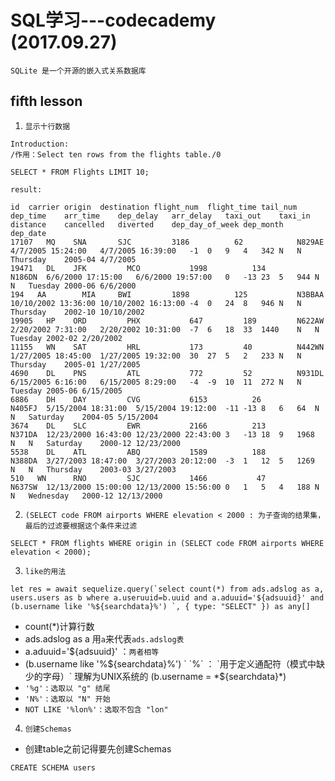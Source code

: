 # SQL学习---codecademy (2017.09.27)
`SQLite 是一个开源的嵌入式关系数据库`
## fifth lesson

1. `显示十行数据`
```
Introduction:
/作用：Select ten rows from the flights table./0

SELECT * FROM Flights LIMIT 10;

result:

id	carrier	origin	destination	flight_num	flight_time	tail_num	dep_time	arr_time	dep_delay	arr_delay	taxi_out	taxi_in	distance	cancelled	diverted	dep_day_of_week	dep_month	dep_date
17107	MQ	  SNA     	SJC	        3186	      62	        N829AE	4/7/2005 15:24:00	4/7/2005 16:39:00	-1	0	9	4	342	N	N	Thursday	2005-04	4/7/2005
19471	DL	  JFK	      MCO	        1998	      134	        N186DN	6/6/2000 17:15:00	6/6/2000 19:57:00	0	-13	23	5	944	N	N	Tuesday	2000-06	6/6/2000
194	  AA	    MIA	    BWI	        1898	      125	        N3BBAA	10/10/2002 13:36:00	10/10/2002 16:13:00	-4	0	24	8	946	N	N	Thursday	2002-10	10/10/2002
19905	HP	  ORD	      PHX	        647	        189	        N622AW	2/20/2002 7:31:00	2/20/2002 10:31:00	-7	6	18	33	1440	N	N	Tuesday	2002-02	2/20/2002
11155	WN	  SAT	      HRL	        173	        40	        N442WN	1/27/2005 18:45:00	1/27/2005 19:32:00	30	27	5	2	233	N	N	Thursday	2005-01	1/27/2005
4690	DL	  PNS	      ATL	        772	        52	        N931DL	6/15/2005 6:16:00	6/15/2005 8:29:00	-4	-9	10	11	272	N	N	Tuesday	2005-06	6/15/2005
6886	DH	  DAY	      CVG       	6153	      26	        N405FJ	5/15/2004 18:31:00	5/15/2004 19:12:00	-11	-13	8	6	64	N	N	Saturday	2004-05	5/15/2004
3674	DL	  SLC	      EWR	        2166	      213	        N371DA	12/23/2000 16:43:00	12/23/2000 22:43:00	3	-13	18	9	1968	N	N	Saturday	2000-12	12/23/2000
5538	DL	  ATL	      ABQ	        1589	      188	        N388DA	3/27/2003 18:47:00	3/27/2003 20:12:00	-3	1	12	5	1269	N	N	Thursday	2003-03	3/27/2003
510	  WN	  RNO	      SJC	        1466	       47	        N637SW	12/13/2000 15:00:00	12/13/2000 15:56:00	0	1	5	4	188	N	N	Wednesday	2000-12	12/13/2000
```
2. `(SELECT code FROM airports WHERE elevation < 2000 : 为子查询的结果集，最后的过滤要根据这个条件来过滤`
```
SELECT * FROM flights WHERE origin in (SELECT code FROM airports WHERE elevation < 2000);
```
3. `like的用法`
```
let res = await sequelize.query(`select count(*) from ads.adslog as a, users.users as b where a.useruuid=b.uuid and a.aduuid='${adsuuid}' and (b.username like '%${searchdata}%') `, { type: "SELECT" }) as any[]
```
* count(*)计算行数
* ads.adslog as a 用`a`来代表`ads.adslog表`
* a.aduuid='${adsuuid}' ：`两者相等`
* (b.username like '%${searchdata}%') ` 
  `%` ： `用于定义通配符（模式中缺少的字母）`
  理解为UNIX系统的 (b.username = *${searchdata}*)
* `'%g'` : `选取以 "g" 结尾`
* `'N%'` : `选取以 "N" 开始`
* `NOT LIKE '%lon%'` : `选取不包含 "lon" `
4. `创建Schemas`
* 创建table之前记得要先创建Schemas
```
CREATE SCHEMA users
```
